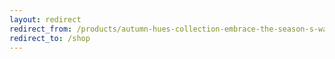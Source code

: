 ```yaml
---
layout: redirect
redirect_from: /products/autumn-hues-collection-embrace-the-season-s-warmth
redirect_to: /shop
---
```


